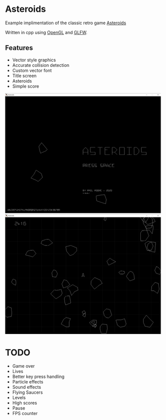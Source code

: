 # Asteroids

Example implimentation of the classic retro game [Asteroids](https://en.wikipedia.org/wiki/Asteroids_(video_game))

Written in cpp using [OpenGL](https://www.opengl.org/) and [GLFW](https://www.glfw.org/).


## Features

- Vector style graphics
- Accurate collision detection
- Custom vector font
- Title screen
- Asteroids
- Simple score

![Asteroids - Title screen](./screenshots/screenshot-7.png)
![Asteroids](./screenshots/screenshot-6.png)


# TODO

- Game over
- Lives
- Better key press handling
- Particle effects
- Sound effects
- Flying Saucers
- Levels
- High scores
- Pause
- FPS counter

